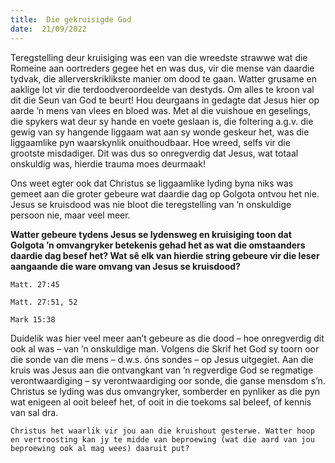 ```yaml
---
title:  Die gekruisigde God
date:  21/09/2022
---
```


Teregstelling deur kruisiging was een van die wreedste strawwe wat die Romeine aan oortreders gegee het en was dus, vir die mense van daardie tydvak, die allerverskriklikste manier om dood te gaan. Watter grusame en aaklige lot vir die terdoodveroordeelde van destyds. Om alles te kroon val dit die Seun van God te beurt! Hou deurgaans in gedagte dat Jesus hier op aarde ’n mens van vlees en bloed was. Met al die vuishoue en geselings, die spykers wat deur sy hande en voete geslaan is, die foltering a.g.v. die gewig van sy hangende liggaam wat aan sy wonde geskeur het, was die liggaamlike pyn waarskynlik onuithoudbaar. Hoe wreed, selfs vir die grootste misdadiger. Dit was dus so onregverdig dat Jesus, wat totaal onskuldig was, hierdie trauma moes deurmaak!

Ons weet egter ook dat Christus se liggaamlike lyding byna niks was gemeet aan die groter gebeure wat daardie dag op Golgota ontvou het nie. Jesus se kruisdood was nie bloot die teregstelling van ’n onskuldige persoon nie, maar veel meer.

**Watter gebeure tydens Jesus se lydensweg en kruisiging toon dat Golgota ’n omvangryker betekenis gehad het as wat die omstaanders daardie dag besef het? Wat sê elk van hierdie string gebeure vir die leser aangaande die ware omvang van Jesus se kruisdood?**

`Matt. 27:45`

`Matt. 27:51, 52`

`Mark 15:38`

Duidelik was hier veel meer aan’t gebeure as die dood – hoe onregverdig dit ook al was – van ’n onskuldige man. Volgens die Skrif het God sy toorn oor die sonde van die mens – d.w.s. óns sondes – op Jesus uitgegiet. Aan die kruis was Jesus aan die ontvangkant van ’n regverdige God se regmatige verontwaardiging – sy verontwaardiging oor sonde, die ganse mensdom s’n. Christus se lyding was dus omvangryker, somberder en pynliker as die pyn wat enigeen al ooit beleef het, of ooit in die toekoms sal beleef, of kennis van sal dra.

`Christus het waarlik vir jou aan die kruishout gesterwe. Watter hoop en vertroosting kan jy te midde van beproewing (wat die aard van jou beproewing ook al mag wees) daaruit put?`